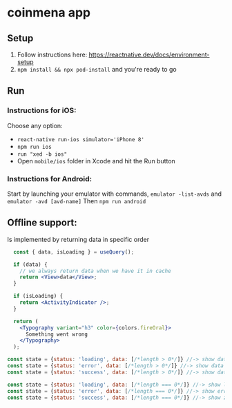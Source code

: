 # coinmena app

## Setup

1) Follow instructions here: https://reactnative.dev/docs/environment-setup
2) `npm install && npx pod-install` and you're ready to go

## Run

### Instructions for iOS:

Choose any option:

- `react-native run-ios simulator='iPhone 8'`
- `npm run ios`
- `run "xed -b ios"`
- Open `mobile/ios` folder in Xcode and hit the Run button

### Instructions for Android:

Start by launching your emulator with commands, `emulator -list-avds` and `emulator -avd [avd-name]`
Then `npm run android`


## Offline support:

Is implemented by returning data in specific order
```jsx
  const { data, isLoading } = useQuery();

  if (data) {
    // we always return data when we have it in cache
    return <View>data</View>;
  }

  if (isLoading) {
    return <ActivityIndicator />;
  }

  return (
    <Typography variant="h3" color={colors.fireOral}>
      Something went wrong
    </Typography>
  );
```

```js
const state = {status: 'loading', data: [/*length > 0*/]} //-> show data anyway 
const state = {status: 'error', data: [/*length > 0*/]} //-> show data anyway  
const state = {status: 'success', data: [/*length > 0*/]} //-> show data anyway

const state = {status: 'loading', data: [/*length === 0*/]} //-> show loader (1st fetch) 
const state = {status: 'error', data: [/*length === 0*/]} //-> show error in ui (1st fetch failed)  
const state = {status: 'success', data: [/*length === 0*/]} //-> show zero state in ui
```
